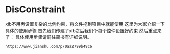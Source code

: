 # DisConstraint
xib不用再设置复杂的比例约束，将文件拖到项目中就能使用
这里为大家介绍一下具体的使用步骤
首先我们传建了xib之后我们个每个控件设置好约束
然后重点来了：
具体使用步骤请前往简书有详细说明。
```
https://www.jianshu.com/p/0aa2799b49c6
```

